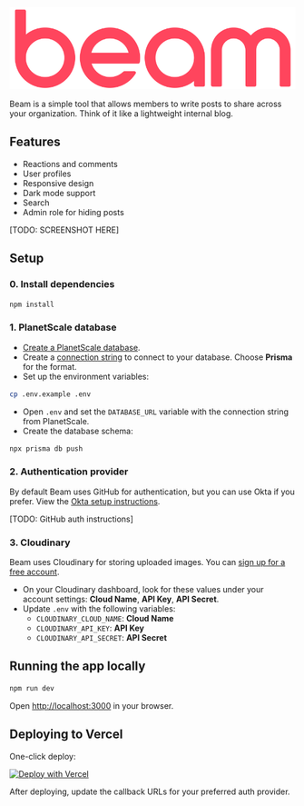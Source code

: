 <img src="public/images/logo.svg" />

Beam is a simple tool that allows members to write posts to share across your organization. Think of it like a lightweight internal blog.


## Features

- Reactions and comments
- User profiles
- Responsive design
- Dark mode support
- Search
- Admin role for hiding posts

[TODO: SCREENSHOT HERE]

## Setup

### 0. Install dependencies

```bash
npm install
```

### 1. PlanetScale database

* [Create a PlanetScale database](https://docs.planetscale.com/tutorials/planetscale-quick-start-guide#create-a-database).
* Create a [connection string](https://docs.planetscale.com/concepts/connection-strings#creating-a-password) to connect to your database. Choose **Prisma** for the format.
* Set up the environment variables:
```bash
cp .env.example .env
```
* Open `.env` and set the `DATABASE_URL` variable with the connection string from PlanetScale.
* Create the database schema:
```bash
npx prisma db push
```

### 2. Authentication provider

By default Beam uses GitHub for authentication, but you can use Okta if you prefer. View the [Okta setup instructions](docs/okta_setup.md).

[TODO: GitHub auth instructions]

### 3. Cloudinary

Beam uses Cloudinary for storing uploaded images. You can [sign up for a free account](https://cloudinary.com/users/register/free).

* On your Cloudinary dashboard, look for these values under your account settings: **Cloud Name**, **API Key**, **API Secret**.
* Update `.env` with the following variables:
  - `CLOUDINARY_CLOUD_NAME`: **Cloud Name**
  - `CLOUDINARY_API_KEY`: **API Key**
  - `CLOUDINARY_API_SECRET`: **API Secret**

## Running the app locally

```bash
npm run dev
```

Open [http://localhost:3000](http://localhost:3000) in your browser.

## Deploying to Vercel

One-click deploy:

[![Deploy with Vercel](https://vercel.com/button)](https://vercel.com/new/clone?repository-url=https%3A%2F%2Fgithub.com%2Fplanetscale%2Fbeam&env=DATABASE_URL,OKTA_CLIENT_ID,OKTA_CLIENT_SECRET,OKTA_ISSUER,NEXTAUTH_URL,NEXTAUTH_SECRET,CLOUDINARY_CLOUD_NAME,CLOUDINARY_API_KEY,CLOUDINARY_API_SECRET)

After deploying, update the callback URLs for your preferred auth provider.
